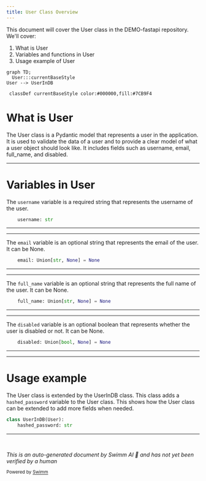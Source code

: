 ```yaml
---
title: User Class Overview
---
```

This document will cover the User class in the DEMO-fastapi repository. We'll cover:

1. What is User
2. Variables and functions in User
3. Usage example of User

```mermaid
graph TD;
  User:::currentBaseStyle
User --> UserInDB

 classDef currentBaseStyle color:#000000,fill:#7CB9F4
```

# What is User

The User class is a Pydantic model that represents a user in the application. It is used to validate the data of a user and to provide a clear model of what a user object should look like. It includes fields such as username, email, full_name, and disabled.

<SwmSnippet path="/docs_src/security/tutorial005_an.py" line="52">

---

# Variables in User

The `username` variable is a required string that represents the username of the user.

```python
    username: str
```

---

</SwmSnippet>

<SwmSnippet path="/docs_src/security/tutorial005_an.py" line="53">

---

The `email` variable is an optional string that represents the email of the user. It can be None.

```python
    email: Union[str, None] = None
```

---

</SwmSnippet>

<SwmSnippet path="/docs_src/security/tutorial005_an.py" line="54">

---

The `full_name` variable is an optional string that represents the full name of the user. It can be None.

```python
    full_name: Union[str, None] = None
```

---

</SwmSnippet>

<SwmSnippet path="/docs_src/security/tutorial005_an.py" line="55">

---

The `disabled` variable is an optional boolean that represents whether the user is disabled or not. It can be None.

```python
    disabled: Union[bool, None] = None
```

---

</SwmSnippet>

<SwmSnippet path="/docs_src/security/tutorial005_an.py" line="58">

---

# Usage example

The User class is extended by the UserInDB class. This class adds a `hashed_password` variable to the User class. This shows how the User class can be extended to add more fields when needed.

```python
class UserInDB(User):
    hashed_password: str
```

---

</SwmSnippet>

&nbsp;

*This is an auto-generated document by Swimm AI 🌊 and has not yet been verified by a human*

<SwmMeta version="3.0.0" repo-id="Z2l0aHViJTNBJTNBREVNTy1mYXN0YXBpJTNBJTNBZ2lsYWRuYXZvdA==" repo-name="DEMO-fastapi" doc-type="general-class"><sup>Powered by [Swimm](/)</sup></SwmMeta>
